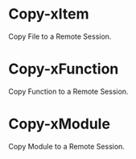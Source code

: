 # Copy-xItem

Copy File to a Remote Session.

# Copy-xFunction

Copy Function to a Remote Session.

# Copy-xModule

Copy Module to a Remote Session.

